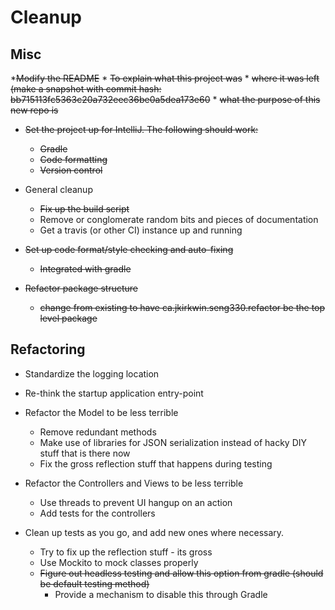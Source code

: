 # Cleanup

## Misc

*~~Modify the README~~ 
    * ~~To explain what this project was~~
    * ~~where it was left (make a snapshot with commit hash: bb715113fc5363c20a732eec36be0a5dea173e60~~
    * ~~what the purpose of this new repo is~~

* ~~Set the project up for IntelliJ. The following should work:~~
    * ~~Gradle~~
    * ~~Code formatting~~
    * ~~Version control~~

* General cleanup
    * ~~Fix up the build script~~
    * Remove or conglomerate random bits and pieces of documentation
    * Get a travis (or other CI) instance up and running

* ~~Set up code format/style checking and auto-fixing~~
    * ~~Integrated with gradle~~

* ~~Refactor package structure~~
    * ~~change from existing to have ca.jkirkwin.seng330.refactor be the top level package~~

## Refactoring

* Standardize the logging location

* Re-think the startup application entry-point

* Refactor the Model to be less terrible
    * Remove redundant methods
    * Make use of libraries for JSON serialization instead of hacky DIY stuff that is there now
    * Fix the gross reflection stuff that happens during testing

* Refactor the Controllers and Views to be less terrible
    * Use threads to prevent UI hangup on an action
    * Add tests for the controllers

* Clean up tests as you go, and add new ones where necessary.
    * Try to fix up the reflection stuff - its gross
    * Use Mockito to mock classes properly
    * ~~Figure out headless testing and allow this option from gradle (should be default testing method)~~
        * Provide a mechanism to disable this through Gradle